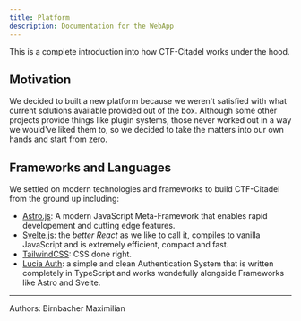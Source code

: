 ```yaml
---
title: Platform
description: Documentation for the WebApp
---
```


This is a complete introduction into how CTF-Citadel works under the hood.

## Motivation ##

We decided to built a new platform because we weren't satisfied with what current solutions available provided out of the box. Although some other projects provide things like plugin systems, those never worked out in a way we would've liked them to, so we decided to take the matters into our own hands and start from zero.

## Frameworks and Languages ##

We settled on modern technologies and frameworks to build CTF-Citadel from the ground up including:

- [Astro.js](https://astro.build/): A modern JavaScript Meta-Framework that enables rapid developement and cutting edge features.
- [Svelte.js](https://svelte.dev/): the *better React* as we like to call it, compiles to vanilla JavaScript and is extremely efficient, compact and fast.
- [TailwindCSS](https://tailwindcss.com/): CSS done right.
- [Lucia Auth](https://lucia-auth.com/): a simple and clean Authentication System that is written completely in TypeScript and works wondefully alongside Frameworks like Astro and Svelte.

___

Authors: Birnbacher Maximilian